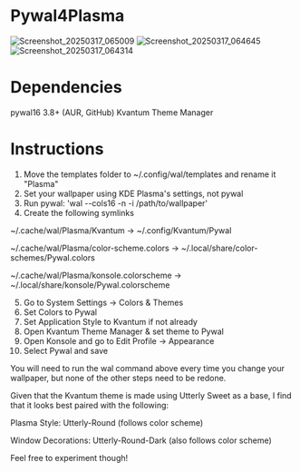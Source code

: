 # Pywal4Plasma

![Screenshot_20250317_065009](https://github.com/user-attachments/assets/8880373c-a10a-42f2-8ad9-06acd746b238)
![Screenshot_20250317_064645](https://github.com/user-attachments/assets/7dc328c4-4f35-4abb-9fdb-e23bfa9077b6)
![Screenshot_20250317_064314](https://github.com/user-attachments/assets/2a755821-1655-476f-b6ef-507cbe3ba244)

# Dependencies
pywal16 3.8+ (AUR, GitHub)
Kvantum Theme Manager

# Instructions

1. Move the templates folder to ~/.config/wal/templates and rename it "Plasma"
2. Set your wallpaper using KDE Plasma's settings, not pywal
3. Run pywal: 'wal --cols16 -n -i /path/to/wallpaper'
4. Create the following symlinks

~/.cache/wal/Plasma/Kvantum -> ~/.config/Kvantum/Pywal

~/.cache/wal/Plasma/color-scheme.colors -> ~/.local/share/color-schemes/Pywal.colors

~/.cache/wal/Plasma/konsole.colorscheme -> ~/.local/share/konsole/Pywal.colorscheme

5. Go to System Settings -> Colors & Themes
6. Set Colors to Pywal
7. Set Application Style to Kvantum if not already
8. Open Kvantum Theme Manager & set theme to Pywal
9. Open Konsole and go to Edit Profile -> Appearance
10. Select Pywal and save

You will need to run the wal command above every time you change your wallpaper, but none of the other steps need to be redone.

Given that the Kvantum theme is made using Utterly Sweet as a base, I find that it looks best paired with the following:

Plasma Style: Utterly-Round (follows color scheme)

Window Decorations: Utterly-Round-Dark (also follows color scheme)

Feel free to experiment though!
